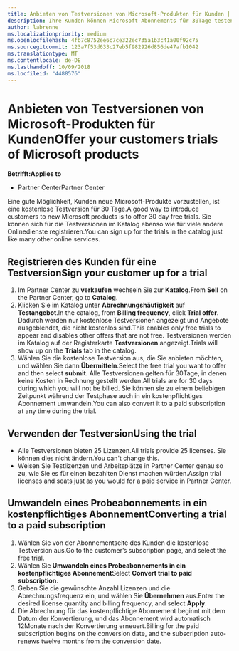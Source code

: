 ```yaml
---
title: Anbieten von Testversionen von Microsoft-Produkten für Kunden | Partner Center
description: Ihre Kunden können Microsoft-Abonnements für 30Tage testen.
author: labrenne
ms.localizationpriority: medium
ms.openlocfilehash: 4fb7c8752ee6c7ce322ec735a1b3c41a00f92c75
ms.sourcegitcommit: 123a7f53d633c27eb5f982926d856de47afb1042
ms.translationtype: MT
ms.contentlocale: de-DE
ms.lasthandoff: 10/09/2018
ms.locfileid: "4488576"
---
```

# <a name="offer-your-customers-trials-of-microsoft-products"></a><span data-ttu-id="3ebd3-103">Anbieten von Testversionen von Microsoft-Produkten für Kunden</span><span class="sxs-lookup"><span data-stu-id="3ebd3-103">Offer your customers trials of Microsoft products</span></span>

**<span data-ttu-id="3ebd3-104">Betrifft:</span><span class="sxs-lookup"><span data-stu-id="3ebd3-104">Applies to</span></span>**

-  <span data-ttu-id="3ebd3-105">Partner Center</span><span class="sxs-lookup"><span data-stu-id="3ebd3-105">Partner Center</span></span>

<span data-ttu-id="3ebd3-106">Eine gute Möglichkeit, Kunden neue Microsoft-Produkte vorzustellen, ist eine kostenlose Testversion für 30 Tage.</span><span class="sxs-lookup"><span data-stu-id="3ebd3-106">A good way to introduce customers to new Microsoft products is to offer 30 day free trials.</span></span> <span data-ttu-id="3ebd3-107">Sie können sich für die Testversionen im Katalog ebenso wie für viele andere Onlinedienste registrieren.</span><span class="sxs-lookup"><span data-stu-id="3ebd3-107">You can sign up for the trials in the catalog just like many other online services.</span></span>  

## <a name="sign-your-customer-up-for-a-trial"></a><span data-ttu-id="3ebd3-108">Registrieren des Kunden für eine Testversion</span><span class="sxs-lookup"><span data-stu-id="3ebd3-108">Sign your customer up for a trial</span></span>

1.  <span data-ttu-id="3ebd3-109">Im Partner Center zu **verkaufen** wechseln Sie zur **Katalog**.</span><span class="sxs-lookup"><span data-stu-id="3ebd3-109">From **Sell** on the Partner Center, go to **Catalog**.</span></span> 
2.  <span data-ttu-id="3ebd3-110">Klicken Sie im Katalog unter **Abrechnungshäufigkeit** auf **Testangebot**.</span><span class="sxs-lookup"><span data-stu-id="3ebd3-110">In the catalog, from **Billing frequency**, click **Trial offer**.</span></span> <span data-ttu-id="3ebd3-111">Dadurch werden nur kostenlose Testversionen angezeigt und Angebote ausgeblendet, die nicht kostenlos sind.</span><span class="sxs-lookup"><span data-stu-id="3ebd3-111">This enables only free trials to appear and disables other offers that are not free.</span></span> <span data-ttu-id="3ebd3-112">Testversionen werden im Katalog auf der Registerkarte **Testversionen** angezeigt.</span><span class="sxs-lookup"><span data-stu-id="3ebd3-112">Trials will show up on the **Trials** tab in the catalog.</span></span>
3.  <span data-ttu-id="3ebd3-113">Wählen Sie die kostenlose Testversion aus, die Sie anbieten möchten, und wählen Sie dann **Übermitteln**.</span><span class="sxs-lookup"><span data-stu-id="3ebd3-113">Select the free trial you want to offer and then select **submit**.</span></span> <span data-ttu-id="3ebd3-114">Alle Testversionen gelten für 30Tage, in denen keine Kosten in Rechnung gestellt werden.</span><span class="sxs-lookup"><span data-stu-id="3ebd3-114">All trials are for 30 days during which you will not be billed.</span></span> <span data-ttu-id="3ebd3-115">Sie können sie zu einem beliebigen Zeitpunkt während der Testphase auch in ein kostenpflichtiges Abonnement umwandeln.</span><span class="sxs-lookup"><span data-stu-id="3ebd3-115">You can also convert it to a paid subscription at any time during the trial.</span></span>

## <a name="using-the-trial"></a><span data-ttu-id="3ebd3-116">Verwenden der Testversion</span><span class="sxs-lookup"><span data-stu-id="3ebd3-116">Using the trial</span></span>

- <span data-ttu-id="3ebd3-117">Alle Testversionen bieten 25 Lizenzen.</span><span class="sxs-lookup"><span data-stu-id="3ebd3-117">All trials provide 25 licenses.</span></span> <span data-ttu-id="3ebd3-118">Sie können dies nicht ändern.</span><span class="sxs-lookup"><span data-stu-id="3ebd3-118">You can't change this.</span></span>
- <span data-ttu-id="3ebd3-119">Weisen Sie Testlizenzen und Arbeitsplätze in Partner Center genau so zu, wie Sie es für einen bezahlten Dienst machen würden.</span><span class="sxs-lookup"><span data-stu-id="3ebd3-119">Assign trial licenses and seats just as you would for a paid service in Partner Center.</span></span>

## <a name="converting-a-trial-to-a-paid-subscription"></a><span data-ttu-id="3ebd3-120">Umwandeln eines Probeabonnements in ein kostenpflichtiges Abonnement</span><span class="sxs-lookup"><span data-stu-id="3ebd3-120">Converting a trial to a paid subscription</span></span>

1.  <span data-ttu-id="3ebd3-121">Wählen Sie von der Abonnementseite des Kunden die kostenlose Testversion aus.</span><span class="sxs-lookup"><span data-stu-id="3ebd3-121">Go to the customer’s subscription page, and select the free trial.</span></span>
2.  <span data-ttu-id="3ebd3-122">Wählen Sie **Umwandeln eines Probeabonnements in ein kostenpflichtiges Abonnement**</span><span class="sxs-lookup"><span data-stu-id="3ebd3-122">Select **Convert trial to paid subscription**.</span></span>
3.  <span data-ttu-id="3ebd3-123">Geben Sie die gewünschte Anzahl Lizenzen und die Abrechnungsfrequenz ein, und wählen Sie **Übernehmen** aus.</span><span class="sxs-lookup"><span data-stu-id="3ebd3-123">Enter the desired license quantity and billing frequency, and select **Apply**.</span></span>
4.  <span data-ttu-id="3ebd3-124">Die Abrechnung für das kostenpflichtige Abonnement beginnt mit dem Datum der Konvertierung, und das Abonnement wird automatisch 12Monate nach der Konvertierung erneuert.</span><span class="sxs-lookup"><span data-stu-id="3ebd3-124">Billing for the paid subscription begins on the conversion date, and the subscription auto-renews twelve months from the conversion date.</span></span> 


